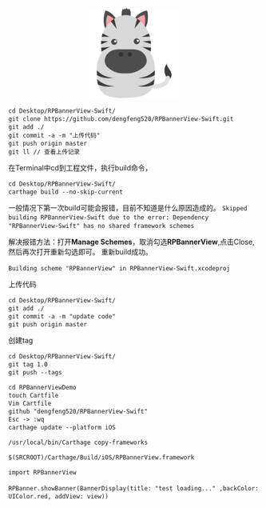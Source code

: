 <p align="center">
<img src="https://github.com/dengfeng520/RPBannerView-Swift/blob/master/RPBanner.png?raw=true" alt= "RPBannerView" title="RPBannerView" width="180">
</P>

```
cd Desktop/RPBannerView-Swift/
git clone https://github.com/dengfeng520/RPBannerView-Swift.git
git add ./
git commit -a -m "上传代码"
git push origin master
git ll // 查看上传记录
```


在Terminal中cd到工程文件，执行build命令，
```
cd Desktop/RPBannerView-Swift/
carthage build --no-skip-current
```
一般情况下第一次build可能会报错，目前不知道是什么原因造成的。
`Skipped building RPBannerView-Swift due to the error:
Dependency "RPBannerView-Swift" has no shared framework schemes`

解决报错方法：打开**Manage Schemes**，取消勾选**RPBannerView**,点击Close,然后再次打开重新勾选即可。
重新build成功。

`Building scheme "RPBannerView" in RPBannerView-Swift.xcodeproj`

上传代码

```
cd Desktop/RPBannerView-Swift/
git add ./
git commit -a -m "update code"
git push origin master
```

创建tag

```
cd Desktop/RPBannerView-Swift/
git tag 1.0
git push --tags
```


```
cd RPBannerViewDemo
touch Cartfile
Vim Cartfile
github "dengfeng520/RPBannerView-Swift"
Esc -> :wq
carthage update --platform iOS
```

```
/usr/local/bin/Carthage copy-frameworks
```
```
$(SRCROOT)/Carthage/Build/iOS/RPBannerView.framework
```
```
import RPBannerView

RPBanner.showBanner(BannerDisplay(title: "test loading..." ,backColor: UIColor.red, addView: view))
```

